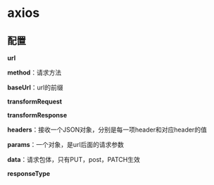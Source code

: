 # axios





## 配置

**url**

**method**：请求方法

**baseUrl**：url的前缀

**transformRequest**

**transformResponse**



**headers**：接收一个JSON对象，分别是每一项header和对应header的值



**params**：一个对象，是url后面的请求参数



**data**：请求包体，只有PUT，post，PATCH生效



**responseType**
